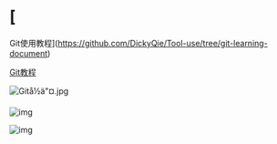 # [

Git使用教程](https://github.com/DickyQie/Tool-use/tree/git-learning-document)

[Git教程](https://github.com/DickyQie/Tool-use/tree/git-learning-document)

![Gitå½ä"¤.jpg](https://raw.githubusercontent.com/loveagri/note/master/ud-img\Git命令.jpg)



![img](https://raw.githubusercontent.com/loveagri/note/master/ud-img\git-ml.png)



![img](https://raw.githubusercontent.com/loveagri/note/master/ud-img\git常用命令图解.png)